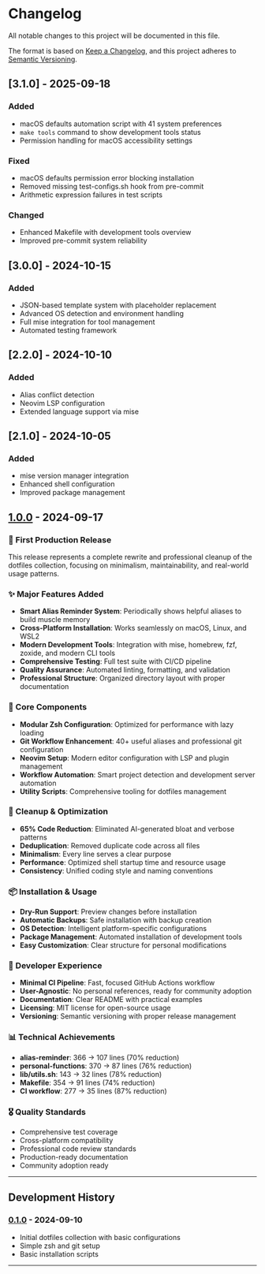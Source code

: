 # Changelog

All notable changes to this project will be documented in this file.

The format is based on [Keep a Changelog](https://keepachangelog.com/en/1.0.0/),
and this project adheres to [Semantic Versioning](https://semver.org/spec/v2.0.0.html).

## [3.1.0] - 2025-09-18

### Added
- macOS defaults automation script with 41 system preferences
- `make tools` command to show development tools status
- Permission handling for macOS accessibility settings

### Fixed
- macOS defaults permission error blocking installation
- Removed missing test-configs.sh hook from pre-commit
- Arithmetic expression failures in test scripts

### Changed
- Enhanced Makefile with development tools overview
- Improved pre-commit system reliability

## [3.0.0] - 2024-10-15

### Added
- JSON-based template system with placeholder replacement
- Advanced OS detection and environment handling
- Full mise integration for tool management
- Automated testing framework

## [2.2.0] - 2024-10-10

### Added
- Alias conflict detection
- Neovim LSP configuration
- Extended language support via mise

## [2.1.0] - 2024-10-05

### Added
- mise version manager integration
- Enhanced shell configuration
- Improved package management

## [1.0.0] - 2024-09-17

### 🎉 First Production Release

This release represents a complete rewrite and professional cleanup of the dotfiles collection, focusing on minimalism, maintainability, and real-world usage patterns.

### ✨ Major Features Added
- **Smart Alias Reminder System**: Periodically shows helpful aliases to build muscle memory
- **Cross-Platform Installation**: Works seamlessly on macOS, Linux, and WSL2
- **Modern Development Tools**: Integration with mise, homebrew, fzf, zoxide, and modern CLI tools
- **Comprehensive Testing**: Full test suite with CI/CD pipeline
- **Quality Assurance**: Automated linting, formatting, and validation
- **Professional Structure**: Organized directory layout with proper documentation

### 🚀 Core Components
- **Modular Zsh Configuration**: Optimized for performance with lazy loading
- **Git Workflow Enhancement**: 40+ useful aliases and professional git configuration
- **Neovim Setup**: Modern editor configuration with LSP and plugin management
- **Workflow Automation**: Smart project detection and development server automation
- **Utility Scripts**: Comprehensive tooling for dotfiles management

### 🎯 Cleanup & Optimization
- **65% Code Reduction**: Eliminated AI-generated bloat and verbose patterns
- **Deduplication**: Removed duplicate code across all files
- **Minimalism**: Every line serves a clear purpose
- **Performance**: Optimized shell startup time and resource usage
- **Consistency**: Unified coding style and naming conventions

### 📦 Installation & Usage
- **Dry-Run Support**: Preview changes before installation
- **Automatic Backups**: Safe installation with backup creation
- **OS Detection**: Intelligent platform-specific configurations
- **Package Management**: Automated installation of development tools
- **Easy Customization**: Clear structure for personal modifications

### 🔧 Developer Experience
- **Minimal CI Pipeline**: Fast, focused GitHub Actions workflow
- **User-Agnostic**: No personal references, ready for community adoption
- **Documentation**: Clear README with practical examples
- **Licensing**: MIT license for open-source usage
- **Versioning**: Semantic versioning with proper release management

### 📊 Technical Achievements
- **alias-reminder**: 366 → 107 lines (70% reduction)
- **personal-functions**: 370 → 87 lines (76% reduction)
- **lib/utils.sh**: 143 → 32 lines (78% reduction)
- **Makefile**: 354 → 91 lines (74% reduction)
- **CI workflow**: 277 → 35 lines (87% reduction)

### 🎖️ Quality Standards
- Comprehensive test coverage
- Cross-platform compatibility
- Professional code review standards
- Production-ready documentation
- Community adoption ready

---

## Development History

### [0.1.0] - 2024-09-10
- Initial dotfiles collection with basic configurations
- Simple zsh and git setup
- Basic installation scripts

---

[1.0.0]: https://github.com/vnykmshr/dotfiles/releases/tag/v1.0.0
[0.1.0]: https://github.com/vnykmshr/dotfiles/releases/tag/v0.1.0
